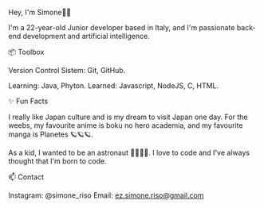 Hey, I'm Simone👋🏽

I'm a 22-year-old Junior developer based in Italy, and I'm passionate back-end development and artificial intelligence.

📦 Toolbox

Version Control Sistem: Git, GitHub.

Learning: Java, Phyton.
Learned: Javascript, NodeJS, C, HTML.

✨ Fun Facts

I really like Japan culture and is my dream to visit Japan one day.
For the weebs, my favourite anime is boku no hero academia,
and my favourite manga is Planetes 🪐🪐🪐.

As a kid, I wanted to be an astronaut 🧑‍🚀🧑‍🚀.
I love to code and I've always thought that I'm born to code.

📫 Contact

Instagram: @simone_riso
Email: ez.simone.riso@gmail.com
